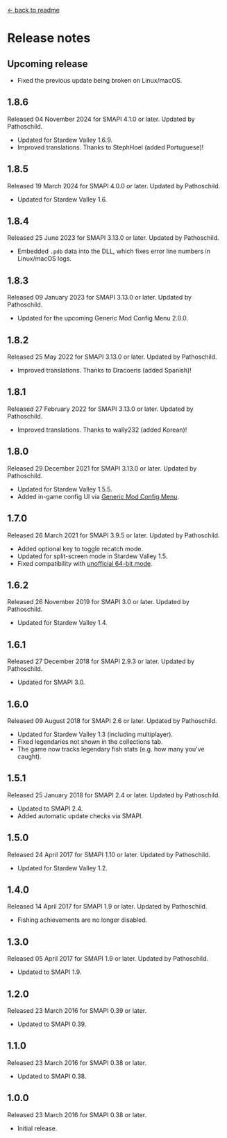 ﻿﻿[← back to readme](README.md)

# Release notes
## Upcoming release
* Fixed the previous update being broken on Linux/macOS.

## 1.8.6
Released 04 November 2024 for SMAPI 4.1.0 or later. Updated by Pathoschild.

* Updated for Stardew Valley 1.6.9.
* Improved translations. Thanks to StephHoel (added Portuguese)!

## 1.8.5
Released 19 March 2024 for SMAPI 4.0.0 or later. Updated by Pathoschild.

* Updated for Stardew Valley 1.6.

## 1.8.4
Released 25 June 2023 for SMAPI 3.13.0 or later. Updated by Pathoschild.

* Embedded `.pdb` data into the DLL, which fixes error line numbers in Linux/macOS logs.

## 1.8.3
Released 09 January 2023 for SMAPI 3.13.0 or later. Updated by Pathoschild.

* Updated for the upcoming Generic Mod Config Menu 2.0.0.

## 1.8.2
Released 25 May 2022 for SMAPI 3.13.0 or later. Updated by Pathoschild.

* Improved translations. Thanks to Dracoeris (added Spanish)!

## 1.8.1
Released 27 February 2022 for SMAPI 3.13.0 or later. Updated by Pathoschild.

* Improved translations. Thanks to wally232 (added Korean)!

## 1.8.0
Released 29 December 2021 for SMAPI 3.13.0 or later. Updated by Pathoschild.

* Updated for Stardew Valley 1.5.5.
* Added in-game config UI via [Generic Mod Config Menu](https://www.nexusmods.com/stardewvalley/mods/5098).

## 1.7.0
Released 26 March 2021 for SMAPI 3.9.5 or later. Updated by Pathoschild.

* Added optional key to toggle recatch mode.
* Updated for split-screen mode in Stardew Valley 1.5.
* Fixed compatibility with [unofficial 64-bit mode](https://stardewvalleywiki.com/Modding:Migrate_to_64-bit_on_Windows).

## 1.6.2
Released 26 November 2019 for SMAPI 3.0 or later. Updated by Pathoschild.

* Updated for Stardew Valley 1.4.

## 1.6.1
Released 27 December 2018 for SMAPI 2.9.3 or later. Updated by Pathoschild.

* Updated for SMAPI 3.0.

## 1.6.0
Released 09 August 2018 for SMAPI 2.6 or later. Updated by Pathoschild.

* Updated for Stardew Valley 1.3 (including multiplayer).
* Fixed legendaries not shown in the collections tab.
* The game now tracks legendary fish stats (e.g. how many you've caught).

## 1.5.1
Released 25 January 2018 for SMAPI 2.4 or later. Updated by Pathoschild.

* Updated to SMAPI 2.4.
* Added automatic update checks via SMAPI.

## 1.5.0
Released 24 April 2017 for SMAPI 1.10 or later. Updated by Pathoschild.

* Updated for Stardew Valley 1.2.

## 1.4.0
Released 14 April 2017 for SMAPI 1.9 or later. Updated by Pathoschild.

* Fishing achievements are no longer disabled.

## 1.3.0
Released 05 April 2017 for SMAPI 1.9 or later. Updated by Pathoschild.

* Updated to SMAPI 1.9.

## 1.2.0
Released 23 March 2016 for SMAPI 0.39 or later.

* Updated to SMAPI 0.39.

## 1.1.0
Released 23 March 2016 for SMAPI 0.38 or later.

* Updated to SMAPI 0.38.

## 1.0.0
Released 23 March 2016 for SMAPI 0.38 or later.

* Initial release.
